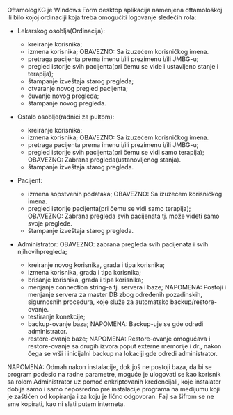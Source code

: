 OftamologKG je Windows Form desktop aplikacija namenjena oftamološkoj ili 
bilo kojoj ordinaciji koja treba omogućiti logovanje sledećih rola:

- Lekarskog osoblja(Ordinacija):
	* kreiranje korisnika;
	* izmena korisnika;
		OBAVEZNO: Sa izuzećem korisničkog imena.
	* pretraga pacijenta prema imenu i/ili prezimenu i/ili JMBG-u;
	* pregled istorije svih pacijenta(pri čemu se vide i ustavljeno stanje i terapija);
	* štampanje izveštaja starog pregleda;
	* otvaranje novog pregled pacijenta;
	* čuvanje novog pregleda;
	* štampanje novog pregleda.

- Ostalo osoblje(radnici za pultom):
	* kreiranje korisnika;
	* izmena korisnika;
		OBAVEZNO: Sa izuzećem korisničkog imena.
	* pretraga pacijenta prema imenu i/ili prezimenu i/ili JMBG-u;
	* pregled istorije svih pacijenta(pri čemu se vidi samo terapija);
		OBAVEZNO: Zabrana pregleda(ustanovljenog stanja).
	* štampanje izveštaja starog pregleda.

- Pacijent:
	* izmena sopstvenih podataka;
		OBAVEZNO: Sa izuzećem korisničkog imena.
	* pregled istorije pacijenta(pri čemu se vidi samo terapija);
		OBAVEZNO: Zabrana pregleda svih pacijenata tj. može videti samo svoje preglede.
	* štampanje izveštaja starog pregleda.

- Administrator:
	OBAVEZNO: zabrana pregleda svih pacijenata i svih njihovihpregleda;
	* kreiranje novog korisnika, grada i tipa korisnika;
	* izmena korisnika, grada i tipa korisnika;
	* brisanje korisnika, grada i tipa korisnika;
	* menjanje connection string-a tj. servera i baze;
		NAPOMENA: Postoji i menjanje servera za master DB zbog određenih pozadinskih, 
		sigurnosnih procedura, koje služe za automatsko backup/restore-ovanje.
	* testiranje konekcije;
	* backup-ovanje baza;
		NAPOMENA: Backup-uje se gde odredi administrator.
	* restore-ovanje baze;
		NAPOMENA: Restore-ovanje omogućava i restore-ovanje sa drugih izvora poput externe memorije i dr., 
		nakon čega se vrši i inicijalni backup na lokaciji gde odredi administrator.

NAPOMENA: Odmah nakon instalacije, dok još ne postoji baza, da bi se program podesio na radne parametre, 
moguće je ulogovati se kao korisnik sa rolom Administrator uz pomoć enkriptovanih kredencijali, 
koje instalater dobija samo i samo neposredno pre instalacije programa na medijumu koji je zaštićen od 
kopiranja i za koju je lično odgovoran.
Fajl sa šifrom se ne sme kopirati, kao ni slati putem interneta.
